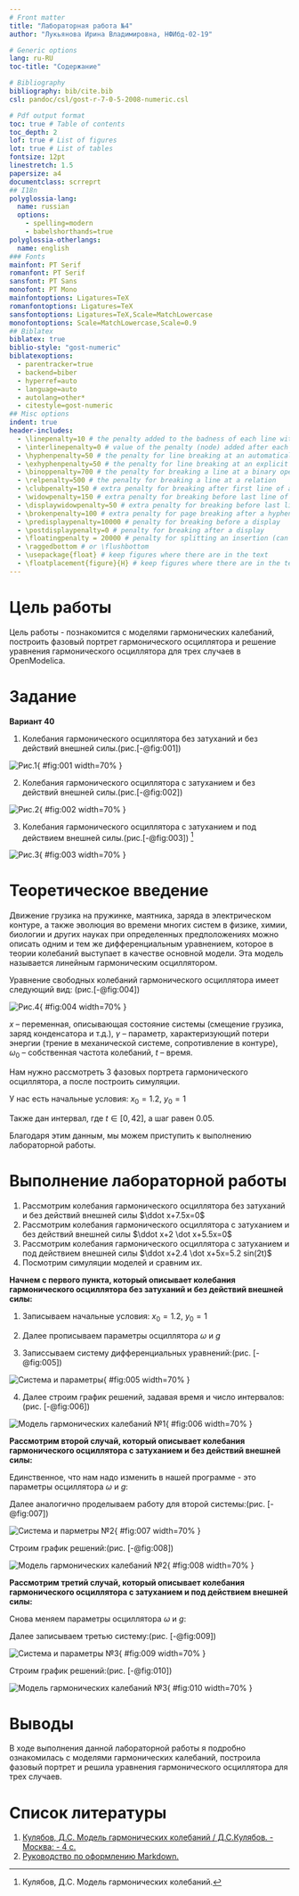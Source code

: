 ```yaml
---
# Front matter
title: "Лабораторная работа №4"
author: "Лукьянова Ирина Владимировна, НФИбд-02-19"

# Generic options
lang: ru-RU
toc-title: "Содержание"

# Bibliography
bibliography: bib/cite.bib
csl: pandoc/csl/gost-r-7-0-5-2008-numeric.csl

# Pdf output format
toc: true # Table of contents
toc_depth: 2
lof: true # List of figures
lot: true # List of tables
fontsize: 12pt
linestretch: 1.5
papersize: a4
documentclass: scrreprt
## I18n
polyglossia-lang:
  name: russian
  options:
	- spelling=modern
	- babelshorthands=true
polyglossia-otherlangs:
  name: english
### Fonts
mainfont: PT Serif
romanfont: PT Serif
sansfont: PT Sans
monofont: PT Mono
mainfontoptions: Ligatures=TeX
romanfontoptions: Ligatures=TeX
sansfontoptions: Ligatures=TeX,Scale=MatchLowercase
monofontoptions: Scale=MatchLowercase,Scale=0.9
## Biblatex
biblatex: true
biblio-style: "gost-numeric"
biblatexoptions:
  - parentracker=true
  - backend=biber
  - hyperref=auto
  - language=auto
  - autolang=other*
  - citestyle=gost-numeric
## Misc options
indent: true
header-includes:
  - \linepenalty=10 # the penalty added to the badness of each line within a paragraph (no associated penalty node) Increasing the value makes tex try to have fewer lines in the paragraph.
  - \interlinepenalty=0 # value of the penalty (node) added after each line of a paragraph.
  - \hyphenpenalty=50 # the penalty for line breaking at an automatically inserted hyphen
  - \exhyphenpenalty=50 # the penalty for line breaking at an explicit hyphen
  - \binoppenalty=700 # the penalty for breaking a line at a binary operator
  - \relpenalty=500 # the penalty for breaking a line at a relation
  - \clubpenalty=150 # extra penalty for breaking after first line of a paragraph
  - \widowpenalty=150 # extra penalty for breaking before last line of a paragraph
  - \displaywidowpenalty=50 # extra penalty for breaking before last line before a display math
  - \brokenpenalty=100 # extra penalty for page breaking after a hyphenated line
  - \predisplaypenalty=10000 # penalty for breaking before a display
  - \postdisplaypenalty=0 # penalty for breaking after a display
  - \floatingpenalty = 20000 # penalty for splitting an insertion (can only be split footnote in standard LaTeX)
  - \raggedbottom # or \flushbottom
  - \usepackage{float} # keep figures where there are in the text
  - \floatplacement{figure}{H} # keep figures where there are in the text
---
```


# **Цель работы**

Цель работы - познакомится с моделями гармонических калебаний, построить фазовый портрет гармонического осциллятора и решение уравнения гармонического осциллятора для трех случаев в OpenModelica.

# **Задание**

**Вариант 40**

1. Колебания гармонического осциллятора без затуханий и без действий внешней силы.(рис.[-@fig:001])

![Рис.1](screen/1.png){ #fig:001 width=70% }

2. Колебания гармонического осциллятора c затуханием и без действий внешней силы.(рис.[-@fig:002])

![Рис.2](screen/2.png){ #fig:002 width=70% }

3. Колебания гармонического осциллятора c затуханием и под действием внешней силы.(рис.[-@fig:003]) [^1]

![Рис.3](screen/3.png){ #fig:003 width=70% }

# **Теоретическое введение**

Движение грузика на пружинке, маятника, заряда в электрическом контуре, а также эволюция во времени многих систем в физике, химии, биологии и других науках при определенных предположениях можно описать одним и тем же дифференциальным уравнением, которое в теории колебаний выступает в качестве основной модели. Эта модель называется линейным гармоническим осциллятором.

Уравнение свободных колебаний гармонического осциллятора имеет следующий вид: (рис.[-@fig:004])

![Рис.4](screen/4.png){ #fig:004 width=70% }

$x$ – переменная, описывающая состояние системы (смещение грузика, заряд конденсатора и т.д.), $\gamma$ – параметр, характеризующий потери энергии (трение в
механической системе, сопротивление в контуре), $\omega_0$ – собственная частота колебаний, $t$ – время.

Нам нужно рассмотреть 3 фазовых портрета гармонического осциллятора, а после построить симуляции.

У нас есть начальные условия:
$x_0=1.2$, $y_0=1$

Также дан интервал, где $t \in [0, 42]$, а шаг равен 0.05.

Благодаря этим данным, мы можем приступить к выполнению лабораторной работы.

# **Выполнение лабораторной работы**

1. Рассмотрим колебания гармонического осциллятора без затуханий и без действий внешней силы $\ddot x+7.5x=0$
2. Рассмотрим колебания гармонического осциллятора c затуханием и без действий внешней силы $\ddot x+2 \dot x+5.5x=0$
3. Рассмотрим колебания гармонического осциллятора c затуханием и под действием внешней силы $\ddot x+2.4 \dot x+5x=5.2 sin(2t)$
4. Посмотрим симуляции моделей и сравним их.

**Начнем с первого пункта, который описывает колебания гармонического осциллятора без затуханий и без действий внешней силы:**

1. Записываем начальные условия: $x_0=1.2$, $y_0=1$
2. Далее прописываем параметры осциллятора $\omega$ и $g$

3. Записсываем систему дифференциальных уравнений:(рис. [-@fig:005])

![Система и параметры](screen/6.png){ #fig:005 width=70% }

4. Далее строим график решений, задавая время и число интервалов:(рис. [-@fig:006])

![Модель гармонических калебаний №1](screen/5.png){ #fig:006 width=70% }

**Рассмотрим второй случай, который описывает колебания гармонического осциллятора c затуханием и без действий внешней силы:**

Единственное, что нам надо изменить в нашей программе - это параметры осциллятора $\omega$ и $g$:

Далее аналогично проделываем работу для второй системы:(рис. [-@fig:007])

![Система и парметры №2](screen/8.png){ #fig:007 width=70% }

Строим график решений:(рис. [-@fig:008])

![Модель гармонических калебаний №2](screen/7.png){ #fig:008 width=70% }

**Рассмотрим третий случай, который описывает колебания гармонического осциллятора c затуханием и под действием внешней силы:**

Снова меняем параметры осциллятора $\omega$ и $g$:

Далее записываем третью систему:(рис. [-@fig:009])

![Система и параметры №3](screen/10.png){ #fig:009 width=70% }

Строим график решений:(рис. [-@fig:010])

![Модель гармонических калебаний №3](screen/9.png){ #fig:010 width=70% }

# Выводы

В ходе выполнения данной лабораторной работы я подробно ознакомилась с моделями гармонических калебаний, построила фазовый портрет и решила уравнения гармонического осциллятора для трех случаев.

# Список литературы

1. [Кулябов, Д.С. Модель гармонических колебаний / Д.С.Кулябов. - Москва: - 4 с.](https://esystem.rudn.ru/pluginfile.php/1343889/mod_resource/content/2/Лабораторная%20работа%20№%203.pdf)
2. [Руководство по оформлению Markdown.](https://gist.github.com/Jekins/2bf2d0638163f1294637)

[^1]: Кулябов, Д.С. Модель гармонических колебаний.
